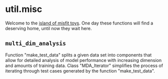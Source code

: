 # util.misc

Welcome to the [island of misfit toys](https://www.youtube.com/watch?v=Gr6GbKciNCY). One day these functions will find a deserving home, until now they wait here.

## `multi_dim_analysis`

Function "make_test_data" splits a given data set into components that allow for detailed analysis of model performance with increasing dimension and amounts of training data.
Class "MDA_Iterator" simplifies the process of iterating through test cases generated by the function "make_test_data".
